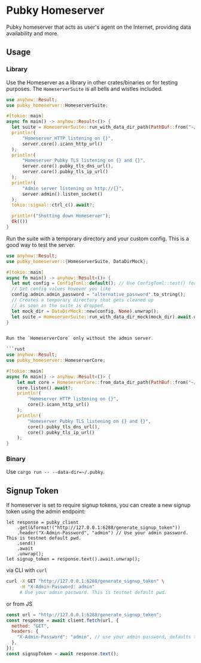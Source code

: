 # Pubky Homeserver

Pubky homeserver that acts as user's agent on the Internet, providing data availability and more.

## Usage

### Library

Use the Homeserver as a library in other crates/binaries or for testing purposes.
The `HomeserverSuite` is all bells and wistles included.

```rust
use anyhow::Result;
use pubky_homeserver::HomeserverSuite;

#[tokio::main]
async fn main() -> anyhow::Result<()> {
  let suite = HomeserverSuite::run_with_data_dir_path(PathBuf::from("~/.pubky")).await?;
  println!(
      "Homeserver HTTP listening on {}",
      server.core().icann_http_url()
  );
  println!(
      "Homeserver Pubky TLS listening on {} and {}",
      server.core().pubky_tls_dns_url(),
      server.core().pubky_tls_ip_url()
  );
  println!(
      "Admin server listening on http://{}",
      server.admin().listen_socket()
  );
  tokio::signal::ctrl_c().await?;

  println!("Shutting down Homeserver");
  Ok(())
}
```

Run the suite with a temporary directory and your custom config. This is a good way to test the server.

```rust
use anyhow::Result;
use pubky_homeserver::{HomeserverSuite, DataDirMock};

#[tokio::main]
async fn main() -> anyhow::Result<()> {
  let mut config = ConfigToml::default(); // Use ConfigToml::test() for random ports.
  // Set config values however you like
  config.admin.admin_password = "alternative_password".to_string();
  // Creates a temporary directory that gets cleaned up 
  // as soon as the suite is dropped.
  let mock_dir = DataDirMock::new(config, None).unwrap(); 
  let suite = HomeserverSuite::run_with_data_dir_mock(mock_dir).await.unwrap();
}


Run the `HomeserverCore` only without the admin server.

```rust
use anyhow::Result;
use pubky_homeserver::HomeserverCore;

#[tokio::main]
async fn main() -> anyhow::Result<()> {
    let mut core = HomeserverCore::from_data_dir_path(PathBuf::from("~/.pubky")).await?;
    core.listen().await?;
    println!(
        "Homeserver HTTP listening on {}",
        core().icann_http_url()
    );
    println!(
        "Homeserver Pubky TLS listening on {} and {}",
        core().pubky_tls_dns_url(),
        core().pubky_tls_ip_url()
    );
}
```

### Binary

Use `cargo run -- --data-dir=~/.pubky`.

## Signup Token

If homeserver is set to require signup tokens, you can create a new signup token using the admin endpoint:

```rust,ignore
let response = pubky_client
    .get(&format!("http://127.0.0.1:6288/generate_signup_token"))
    .header("X-Admin-Password", "admin") // Use your admin password. This is testnet default pwd.
    .send()
    .await
    .unwrap();
let signup_token = response.text().await.unwrap();
```

via CLI with `curl`

```bash
curl -X GET "http://127.0.0.1:6288/generate_signup_token" \
     -H "X-Admin-Password: admin"
     # Use your admin password. This is testnet default pwd.
```

or from JS

```js
const url = "http://127.0.0.1:6288/generate_signup_token";
const response = await client.fetch(url, {
  method: "GET",
  headers: {
    "X-Admin-Password": "admin", // use your admin password, defaults to testnet password.
  },
});
const signupToken = await response.text();
```